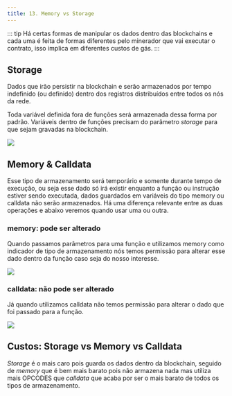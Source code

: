 ```yaml
---
title: 13. Memory vs Storage
---
```

::: tip
  Há certas formas de manipular os dados dentro das blockchains e cada uma é
  feita de formas diferentes pelo minerador que vai executar o contrato, isso
  implica em diferentes custos de gás.
:::

## Storage

Dados que irão persistir na blockchain e serão armazenados por tempo indefinido (ou definido) dentro dos registros distribuídos entre todos os nós da rede.

Toda variável definida fora de funções será armazenada dessa forma por padrão. Variáveis dentro de funções precisam do parâmetro _storage_ para que sejam gravadas na blockchain.

![](<../assets/image(48).png>)

## Memory & Calldata

Esse tipo de armazenamento será temporário e somente durante tempo de execução, ou seja esse dado só irá existir enquanto a função ou instrução estiver sendo executada, dados guardados em variáveis do tipo memory ou calldata não serão armazenados. Há uma diferença relevante entre as duas operações e abaixo veremos quando usar uma ou outra.

### memory: pode ser alterado

Quando passamos parâmetros para uma função e utilizamos memory como indicador de tipo de armazenamento nós temos permissão para alterar esse dado dentro da função caso seja do nosso interesse.

![](<../assets/image(96).png>)

### calldata: não pode ser alterado

Já quando utilizamos calldata não temos permissão para alterar o dado que foi passado para a função.

![](<../assets/image(6).png>)

## Custos: Storage vs Memory vs Calldata

_Storage_ é o mais caro pois guarda os dados dentro da blockchain, seguido de _memory_ que é bem mais barato pois não armazena nada mas utiliza mais OPCODES que _calldata_ que acaba por ser o mais barato de todos os tipos de armazenamento.

